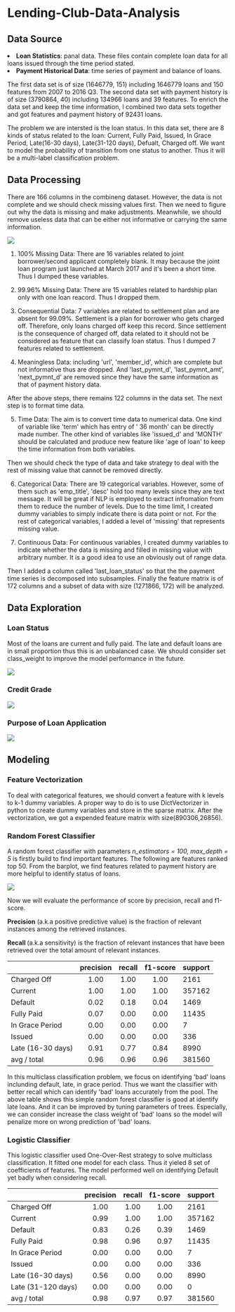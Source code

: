 # Lending-Club-Data-Analysis
## Data Source
<li> <strong>Loan Statistics</strong>: panal data. These files contain complete loan data for all loans issued through the time period stated. </li>
<li><strong>Payment Historical Data</strong>: time series of payment and balance of loans.</li> 

The first data set is of size (1646779, 151) including 1646779  loans and 150 features from 2007 to 2016 Q3. The second data set with payment history is of size (3790864, 40) including 134966 loans and 39 features. To enrich the data set and keep the time information, I combined two data sets together and got features and payment history of 92431 loans. 

The problem we are intersted is the loan status. In this data set, there are 8 kinds of status related to the loan: Current, Fully Paid, Issued, In Grace Period, Late(16-30 days), Late(31-120 days), Defualt, Charged off. We want to model the probability of transition from one status to another. Thus it will be a multi-label classification problem. 

## Data Processing
There are 166 columns in the combineng dataset. However, the data is not complete and we should check missing values first. Then we need to figure out why the data is missing and make adjustments. Meanwhile, we should remove useless data that can be either not informative or carrying the same information.

<img src="/image/missing_value_dist.png">

1. 100% Missing Data: There are 16 variables related to joint borrower/second applicant completely blank. It may because the joint loan program just launched at March 2017 and it's been a short time. Thus I dumped these variables.

2. 99.96% Missing Data: There are 15 variables related to hardship plan only with one loan reacord. Thus I dropped them.

3. Consequential Data: 7 variables are related to settlement plan and are absent for 99.09%. Settlement is a plan for borrower who gets charged off. Therefore, only loans charged off keep this record. Since settlement is the consequence of charged off, data related to it should not be considered as feature that can classify loan status. Thus I dumped 7 features related to settlement.

4. Meaningless Data: including 'url', 'member_id', which are complete but not informative thus are dropped. And 'last_pymnt_d', 'last_pymnt_amt', 'next_pymnt_d' are removed since they have the same information as that of payment history data.

After the above steps, there remains 122 columns in the data set. The next step is to format time data. 

5. Time Data: The aim is to convert time data to numerical data. One kind of variable like 'term' which has entry of ' 36 month' can be directly made number. The other kind of variables like 'issued_d' and 'MONTH' should be calculated and produce new feature like 'age of loan' to keep the time information from both variables.

Then we should check the type of data and take strategy to deal with the rest of missing value that cannot be removed directly. 

6. Categorical Data: There are 19 categorical variables. However, some of them such as 'emp_title', 'desc' hold too many levels since they are text message. It will be great if NLP is employed to extract infromation from them to reduce the number of levels. Due to the time limit, I created dummy variables to simply indicate there is data point or not. For the rest of categorical variables, I added a level of 'missing' that represents missing value. 

7. Continuous Data: For continuous variables, I created dummy variables to indicate whether the data is missing and filled in missing value with arbitrary number. It is a good idea to use an obviously out of range data.

Then I added a column called 'last_loan_status' so that the the payment time series is decomposed into subsamples. Finally the feature matrix is of 172 columns and a subset of data with size (1271866, 172) will be analyzed.

## Data Exploration
### Loan Status
Most of the loans are current and fully paid. The late and default loans are in small proportion thus this is an unbalanced case. We should consider set class_weight to improve the model performance in the future.

<img src="/image/loan_status_dist.png">

### Credit Grade

<img src="/image/grade_dist.png">

### Purpose of Loan Application

<img src="/image/purpose_dist.png">

## Modeling
### Feature Vectorization
To deal with categorical features, we should convert a feature with k levels to k-1 dummy variables. A proper way to do is to use DictVectorizer in python to create dummy variables and store in the sparse matrix. After the vectorization, we got a expended feature matrix with size(890306,26856).
### Random Forest Classifier
A random forest classifier with parameters <i> n_estimators = 100, max_depth = 5 </i> is firstly build to find important features. The following are features ranked top 50. From the barplot, we find features related to payment history are more helpful to identify status of loans.

<img src="/image/feature_importance.png">

Now we will evaluate the performance of score by precision, recall and f1-score.

<strong>Precision</strong> (a.k.a positive predictive value) is the fraction of relevant instances among the retrieved instances.

<strong>Recall </strong> (a.k.a sensitivity) is the fraction of relevant instances that have been retrieved over the total amount of relevant instances.

|                  |  precision |   recall|  f1-score|   support|
|------------------|:----------:|:-------:|:--------:|:---------|
|       Charged Off|       1.00 |     1.00|      1.00|      2161|
|           Current|       1.00 |     1.00|      1.00|    357162|
|           Default|       0.02 |     0.18|      0.04|      1469|
|        Fully Paid|       0.07 |     0.00|     0.00 |    11435 |
|   In Grace Period|       0.00 |     0.00|      0.00|         7|
|            Issued|       0.00 |     0.00|      0.00|       336|
| Late (16-30 days)|       0.91 |     0.77|      0.84|      8990|
|       avg / total|       0.96 |     0.96|      0.96|    381560|

In this multiclass classification problem, we focus on identifying 'bad' loans inclunding default, late, in grace period. Thus we want the classifier with better recall which can identify 'bad' loans accurately from the pool. The above table shows this simple random forest classifier is good at identify late loans. And it can be improved by tuning parameters of trees. Especially, we can consider increase the class weight of 'bad' loans so the model will penalize more on wrong prediction of 'bad' loans.

### Logistic Classifier
This logistic classifier used One-Over-Rest strategy to solve multiclass classification. It fitted one model for each class. Thus it yieled 8 set of coefficients of features. The model performed well on identifying Default yet badly when considering recall.

|                  |  precision |   recall | f1-score|  support |
|------------------|:----------:|:--------:|:-------:|:---------|
|       Charged Off|       1.00 |     1.00 |     1.00|      2161|
|           Current|       0.99 |     1.00 |     1.00|    357162|
|           Default|       0.83 |     0.26 |     0.39|      1469|
|        Fully Paid|       0.98 |     0.96 |     0.97|     11435|
|   In Grace Period|       0.00 |     0.00 |     0.00|         7|
|            Issued|       0.00 |     0.00 |     0.00|       336|
| Late (16-30 days)|       0.56 |     0.00 |     0.00|      8990|
|Late (31-120 days)|       0.00 |     0.00 |     0.00|         0|
|       avg / total|       0.98 |     0.97 |    0.97 |   381560 |
